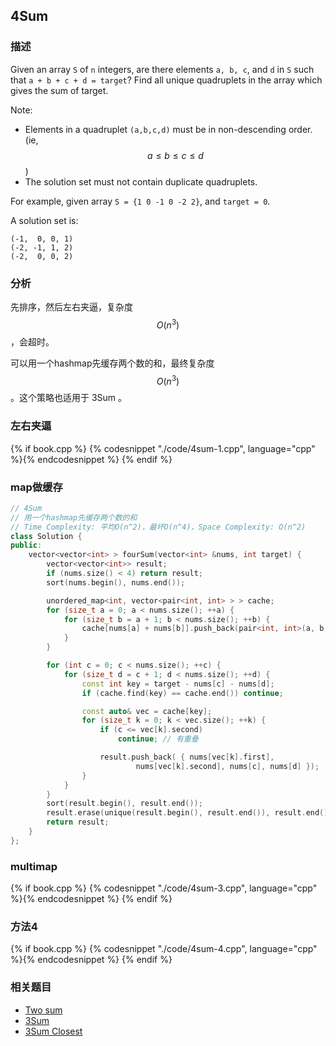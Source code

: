 ## 4Sum


### 描述

Given an array `S` of `n` integers, are there elements `a, b, c`, and `d` in `S` such that `a + b + c + d = target`? Find all unique quadruplets in the array which gives the sum of target.

Note:

* Elements in a quadruplet `(a,b,c,d)` must be in non-descending order. (ie, $$a \leq b \leq c \leq d$$)
* The solution set must not contain duplicate quadruplets.


For example, given array `S = {1 0 -1 0 -2 2}`, and `target = 0`. 

A solution set is:

```
(-1,  0, 0, 1)
(-2, -1, 1, 2)
(-2,  0, 0, 2)
```



### 分析

先排序，然后左右夹逼，复杂度 $$O(n^3)$$，会超时。

可以用一个hashmap先缓存两个数的和，最终复杂度$$O(n^3)$$。这个策略也适用于 3Sum 。


### 左右夹逼

{% if book.cpp %}
  {% codesnippet "./code/4sum-1.cpp", language="cpp" %}{% endcodesnippet %}
{% endif %}


### map做缓存

```cpp
// 4Sum
// 用一个hashmap先缓存两个数的和
// Time Complexity: 平均O(n^2)，最坏O(n^4)，Space Complexity: O(n^2)
class Solution {
public:
    vector<vector<int> > fourSum(vector<int> &nums, int target) {
        vector<vector<int>> result;
        if (nums.size() < 4) return result;
        sort(nums.begin(), nums.end());

        unordered_map<int, vector<pair<int, int> > > cache;
        for (size_t a = 0; a < nums.size(); ++a) {
            for (size_t b = a + 1; b < nums.size(); ++b) {
                cache[nums[a] + nums[b]].push_back(pair<int, int>(a, b));
            }
        }

        for (int c = 0; c < nums.size(); ++c) {
            for (size_t d = c + 1; d < nums.size(); ++d) {
                const int key = target - nums[c] - nums[d];
                if (cache.find(key) == cache.end()) continue;

                const auto& vec = cache[key];
                for (size_t k = 0; k < vec.size(); ++k) {
                    if (c <= vec[k].second)
                        continue; // 有重叠

                    result.push_back( { nums[vec[k].first],
                            nums[vec[k].second], nums[c], nums[d] });
                }
            }
        }
        sort(result.begin(), result.end());
        result.erase(unique(result.begin(), result.end()), result.end());
        return result;
    }
};
```


### multimap

{% if book.cpp %}
  {% codesnippet "./code/4sum-3.cpp", language="cpp" %}{% endcodesnippet %}
{% endif %}


### 方法4

{% if book.cpp %}
  {% codesnippet "./code/4sum-4.cpp", language="cpp" %}{% endcodesnippet %}
{% endif %}


### 相关题目


* [Two sum](two-sum.md)
* [3Sum](3sum.md)
* [3Sum Closest](3sum-closest.md)
